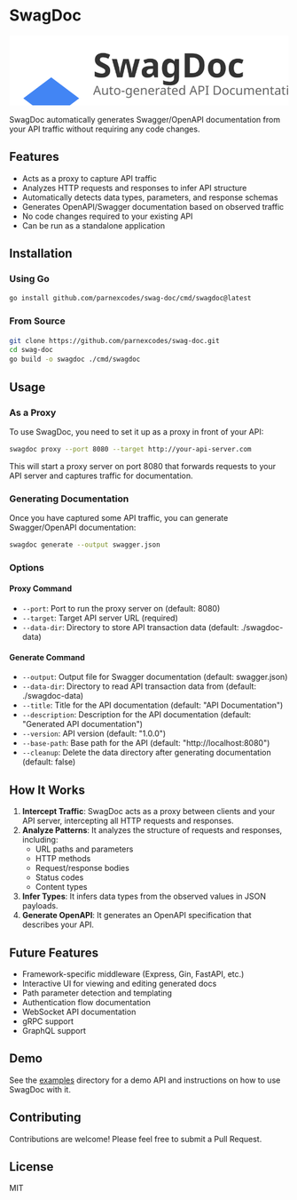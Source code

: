 # SwagDoc

![SwagDoc Logo](docs/logo.svg)

SwagDoc automatically generates Swagger/OpenAPI documentation from your API traffic without requiring any code changes.

## Features

- Acts as a proxy to capture API traffic
- Analyzes HTTP requests and responses to infer API structure
- Automatically detects data types, parameters, and response schemas
- Generates OpenAPI/Swagger documentation based on observed traffic
- No code changes required to your existing API
- Can be run as a standalone application

## Installation

### Using Go

```bash
go install github.com/parnexcodes/swag-doc/cmd/swagdoc@latest
```

### From Source

```bash
git clone https://github.com/parnexcodes/swag-doc.git
cd swag-doc
go build -o swagdoc ./cmd/swagdoc
```

## Usage

### As a Proxy

To use SwagDoc, you need to set it up as a proxy in front of your API:

```bash
swagdoc proxy --port 8080 --target http://your-api-server.com
```

This will start a proxy server on port 8080 that forwards requests to your API server and captures traffic for documentation.

### Generating Documentation

Once you have captured some API traffic, you can generate Swagger/OpenAPI documentation:

```bash
swagdoc generate --output swagger.json
```

### Options

#### Proxy Command

- `--port`: Port to run the proxy server on (default: 8080)
- `--target`: Target API server URL (required)
- `--data-dir`: Directory to store API transaction data (default: ./swagdoc-data)

#### Generate Command

- `--output`: Output file for Swagger documentation (default: swagger.json)
- `--data-dir`: Directory to read API transaction data from (default: ./swagdoc-data)
- `--title`: Title for the API documentation (default: "API Documentation")
- `--description`: Description for the API documentation (default: "Generated API documentation")
- `--version`: API version (default: "1.0.0")
- `--base-path`: Base path for the API (default: "http://localhost:8080")
- `--cleanup`: Delete the data directory after generating documentation (default: false)

## How It Works

1. **Intercept Traffic**: SwagDoc acts as a proxy between clients and your API server, intercepting all HTTP requests and responses.
2. **Analyze Patterns**: It analyzes the structure of requests and responses, including:
   - URL paths and parameters
   - HTTP methods
   - Request/response bodies
   - Status codes
   - Content types
3. **Infer Types**: It infers data types from the observed values in JSON payloads.
4. **Generate OpenAPI**: It generates an OpenAPI specification that describes your API.

## Future Features

- Framework-specific middleware (Express, Gin, FastAPI, etc.)
- Interactive UI for viewing and editing generated docs
- Path parameter detection and templating
- Authentication flow documentation
- WebSocket API documentation
- gRPC support
- GraphQL support

## Demo

See the [examples](examples/) directory for a demo API and instructions on how to use SwagDoc with it.

## Contributing

Contributions are welcome! Please feel free to submit a Pull Request.

## License

MIT 